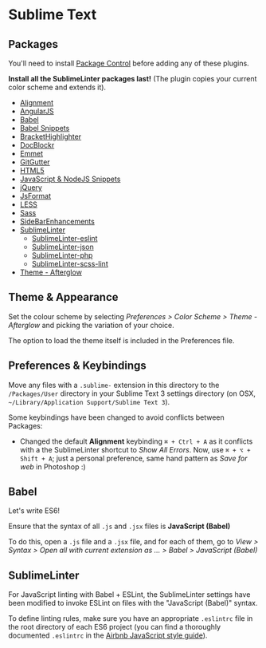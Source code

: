 # Sublime Text

## Packages

You'll need to install [Package Control](https://packagecontrol.io/installation) before adding any of these plugins.

**Install all the SublimeLinter packages last!** (The plugin copies your current color scheme and extends it).

- [Alignment](https://packagecontrol.io/packages/Alignment)
- [AngularJS](https://packagecontrol.io/packages/AngularJS)
- [Babel](https://packagecontrol.io/packages/Babel)
- [Babel Snippets](https://packagecontrol.io/packages/Babel%20Snippets)
- [BracketHighlighter](https://packagecontrol.io/packages/BracketHighlighter)
- [DocBlockr](https://packagecontrol.io/packages/DocBlockr)
- [Emmet](https://packagecontrol.io/packages/Emmet)
- [GitGutter](https://packagecontrol.io/packages/GitGutter)
- [HTML5](https://packagecontrol.io/packages/HTML5)
- [JavaScript & NodeJS Snippets](https://packagecontrol.io/packages/JavaScript%20%26%20NodeJS%20Snippets)
- [jQuery](http://packagecontrol.io/packages/jQuery)
- [JsFormat](https://packagecontrol.io/packages/JsFormat)
- [LESS](https://packagecontrol.io/packages/LESS)
- [Sass](https://packagecontrol.io/packages/Sass)
- [SideBarEnhancements](https://packagecontrol.io/packages/SideBarEnhancements)
- [SublimeLinter](https://packagecontrol.io/packages/SublimeLinter)
  - [SublimeLinter-eslint](https://packagecontrol.io/packages/SublimeLinter-contrib-eslint)
  - [SublimeLinter-json](https://packagecontrol.io/packages/SublimeLinter-json)
  - [SublimeLinter-php](https://packagecontrol.io/packages/SublimeLinter-php)
  - [SublimeLinter-scss-lint](https://packagecontrol.io/packages/SublimeLinter-contrib-scss-lint)
- [Theme - Afterglow](https://packagecontrol.io/packages/Theme%20-%20Afterglow)

## Theme & Appearance

Set the colour scheme by selecting *Preferences > Color Scheme > Theme - Afterglow* and picking the variation of your choice.

The option to load the theme itself is included in the Preferences file.

## Preferences & Keybindings

Move any files with a `.sublime-` extension in this directory to the `/Packages/User` directory in your Sublime Text 3 settings directory (on OSX, `~/Library/Application Support/Sublime Text 3`).

Some keybindings have been changed to avoid conflicts between Packages:

- Changed the default **Alignment** keybinding `⌘ + Ctrl + A` as it conflicts with a the SublimeLinter shortcut to *Show All Errors*. Now, use `⌘ + ⌥ + Shift + A`; just a personal preference, same hand pattern as *Save for web* in Photoshop :)

## Babel

Let's write ES6!

Ensure that the syntax of all `.js` and `.jsx` files is **JavaScript (Babel)**

To do this, open a `.js` file and a `.jsx` file, and for each of them, go to *View > Syntax > Open all with current extension as ... > Babel > JavaScript (Babel)*

## SublimeLinter

For JavaScript linting with Babel + ESLint, the SublimeLinter settings have been modified to invoke ESLint on files with the "JavaScript (Babel)" syntax.

To define linting rules, make sure you have an appropriate `.eslintrc` file in the root directory of each ES6 project (you can find a thoroughly documented `.eslintrc` in the [Airbnb JavaScript style guide](https://github.com/airbnb/javascript)).